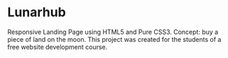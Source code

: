 # Lunarhub
Responsive Landing Page using HTML5 and Pure CSS3. Concept: buy a piece of land on the moon. This project was created for the students of a free website development course.
